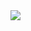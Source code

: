 <a href="https://www.telerik.com/kendo-react-ui/?utm_medium=referral&utm_source=npm&utm_campaign=kendo-ui-react-trial-npm-pdf&utm_content=banner" target="_blank">
<img src="https://www.telerik.com/kendo-react-ui/npm-banner.svg">
</a>